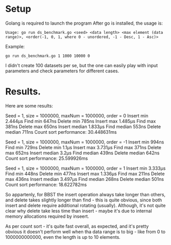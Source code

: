 # Setup 

Golang is required to launch the program
After go is installed, the usage is:

```
Usage: go run ds_benchmark.go <seed> <data length> <max element (data range)>, <order(-1, 0, 1, where 0 - unordered, -1 - Desc, 1 - Asc)>
```

Example:

```
go run ds_benchmark.go 1 1000 10000 0
```

I didn't create 100 datasets per se, but the one can easily play with input parameters and check parameters for different cases.

# Results.

Here are some results:

Seed = 1, size = 1000000, maxNum = 1000000, order = 0
Insert min    2.444µs
Find   min    647ns
Delete min    785ns
Insert max    1.485µs
Find   max    381ns
Delete max    650ns
Insert median 1.833µs
Find   median 553ns
Delete median 711ns
Count sort performance: 30.448631ms

Seed = 1, size = 1000000, maxNum = 1000000, order = -1
Insert min    994ns
Find   min    729ns
Delete min    1.1µs
Insert max    3.731µs
Find   max    371ns
Delete max    652ns
Insert median 3.2µs
Find   median 439ns
Delete median 642ns
Count sort performance: 25.599926ms

Seed = 1, size = 1000000, maxNum = 1000000, order = 1
Insert min    3.333µs
Find   min    448ns
Delete min    477ns
Insert max    1.336µs
Find   max    211ns
Delete max    436ns
Insert median 3.497µs
Find   median 268ns
Delete median 501ns
Count sort performance: 18.622782ms


So appartenly, for BBST the insert operation always take longer than others, and delete takes slightly longer than find - 
this is quite obvious, since both insert and delete require additional rotating (usually). 
Although, it's not quite clear why delete take less time than insert - maybe it's due to internal memory allocations required by inseert.

As per count sort - it's quite fast overall, as expected, and it's pretty obvious it doesn't perform well when tha data range is to big - like from 0 to 1000000000000, even the length is up to 10 elements.

